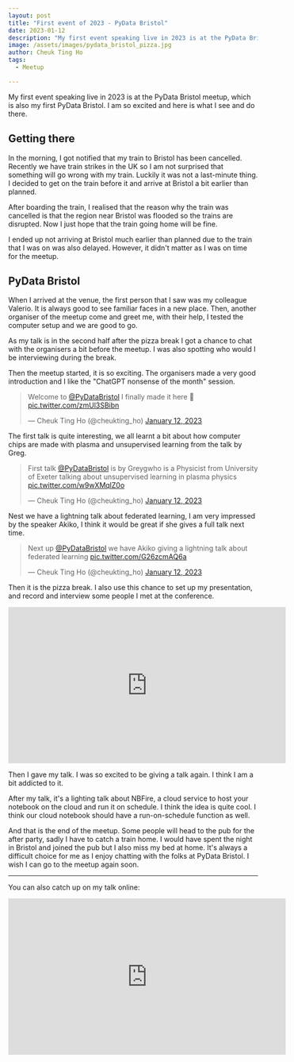 ```yaml
---
layout: post
title: "First event of 2023 - PyData Bristol"
date: 2023-01-12
description: "My first event speaking live in 2023 is at the PyData Bristol meetup, which is also my first PyData Bristol. I am so excited and here is what I see and do there."
image: /assets/images/pydata_bristol_pizza.jpg
author: Cheuk Ting Ho
tags:
  - Meetup

---
```


My first event speaking live in 2023 is at the PyData Bristol meetup, which is also my first PyData Bristol. I am so excited and here is what I see and do there.

## Getting there

In the morning, I got notified that my train to Bristol has been cancelled. Recently we have train strikes in the UK so I am not surprised that something will go wrong with my train. Luckily it was not a last-minute thing. I decided to get on the train before it and arrive at Bristol a bit earlier than planned.

After boarding the train, I realised that the reason why the train was cancelled is that the region near Bristol was flooded so the trains are disrupted. Now I just hope that the train going home will be fine.

I ended up not arriving at Bristol much earlier than planned due to the train that I was on was also delayed. However, it didn't matter as I was on time for the meetup.

## PyData Bristol

When I arrived at the venue, the first person that I saw was my colleague Valerio. It is always good to see familiar faces in a new place. Then, another organiser of the meetup come and greet me, with their help, I tested the computer setup and we are good to go.

As my talk is in the second half after the pizza break I got a chance to chat with the organisers a bit before the meetup. I was also spotting who would I be interviewing during the break.

Then the meetup started, it is so exciting. The organisers made a very good introduction and I like the "ChatGPT nonsense of the month" session.

<blockquote class="twitter-tweet"><p lang="en" dir="ltr">Welcome to <a href="https://twitter.com/PyDataBristol?ref_src=twsrc%5Etfw">@PyDataBristol</a> I finally made it here 🎉 <a href="https://t.co/zmUl3SBibn">pic.twitter.com/zmUl3SBibn</a></p>&mdash; Cheuk Ting Ho (@cheukting_ho) <a href="https://twitter.com/cheukting_ho/status/1613604442082770979?ref_src=twsrc%5Etfw">January 12, 2023</a></blockquote> <script async src="https://platform.twitter.com/widgets.js" charset="utf-8"></script>

The first talk is quite interesting, we all learnt a bit about how computer chips are made with plasma and unsupervised learning from the talk by Greg.

<blockquote class="twitter-tweet"><p lang="en" dir="ltr">First talk <a href="https://twitter.com/PyDataBristol?ref_src=twsrc%5Etfw">@PyDataBristol</a> is by Greygwho is a Physicist from University of Exeter talking about unsupervised learning in plasma physics <a href="https://t.co/w9wXMqlZ0o">pic.twitter.com/w9wXMqlZ0o</a></p>&mdash; Cheuk Ting Ho (@cheukting_ho) <a href="https://twitter.com/cheukting_ho/status/1613608643408035874?ref_src=twsrc%5Etfw">January 12, 2023</a></blockquote> <script async src="https://platform.twitter.com/widgets.js" charset="utf-8"></script>

Nest we have a lightning talk about federated learning, I am very impressed by the speaker Akiko, I think it would be great if she gives a full talk next time.

<blockquote class="twitter-tweet"><p lang="en" dir="ltr">Next up <a href="https://twitter.com/PyDataBristol?ref_src=twsrc%5Etfw">@PyDataBristol</a> we have Akiko giving a lightning talk about federated learning <a href="https://t.co/G26zcmAQ6a">pic.twitter.com/G26zcmAQ6a</a></p>&mdash; Cheuk Ting Ho (@cheukting_ho) <a href="https://twitter.com/cheukting_ho/status/1613615346245636103?ref_src=twsrc%5Etfw">January 12, 2023</a></blockquote> <script async src="https://platform.twitter.com/widgets.js" charset="utf-8"></script>

Then it is the pizza break. I also use this chance to set up my presentation, and record and interview some people I met at the conference.

<iframe width="560" height="315" src="https://www.youtube.com/embed/3phw8o96ZY4" title="YouTube video player" frameborder="0" allow="accelerometer; autoplay; clipboard-write; encrypted-media; gyroscope; picture-in-picture" allowfullscreen></iframe>

Then I gave my talk. I was so excited to be giving a talk again. I think I am a bit addicted to it.

After my talk, it's a lighting talk about NBFire, a cloud service to host your notebook on the cloud and run it on schedule. I think the idea is quite cool. I think our cloud notebook should have a run-on-schedule function as well.

And that is the end of the meetup. Some people will head to the pub for the after party, sadly I have to catch a train home. I would have spent the night in Bristol and joined the pub but I also miss my bed at home. It's always a difficult choice for me as I enjoy chatting with the folks at PyData Bristol. I wish I can go to the meetup again soon.

---

You can also catch up on my talk online:

<iframe width="560" height="315" src="https://www.youtube.com/embed/yYlkurfCaxQ" title="YouTube video player" frameborder="0" allow="accelerometer; autoplay; clipboard-write; encrypted-media; gyroscope; picture-in-picture" allowfullscreen></iframe>
